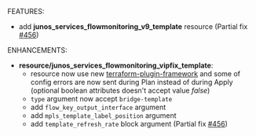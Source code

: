 <!-- markdownlint-disable-file MD013 MD041 -->
FEATURES:

* add **junos_services_flowmonitoring_v9_template** resource (Partial fix [#456](https://github.com/jeremmfr/terraform-provider-junos/issues/456))

ENHANCEMENTS:

* **resource/junos_services_flowmonitoring_vipfix_template**:
  * resource now use new [terraform-plugin-framework](https://github.com/hashicorp/terraform-plugin-framework) and some of config errors are now sent during Plan instead of during Apply (optional boolean attributes doesn't accept value *false*)
  * `type` argument now accept `bridge-template`
  * add `flow_key_output_interface` argument
  * add `mpls_template_label_position` argument
  * add `template_refresh_rate` block argument (Partial fix [#456](https://github.com/jeremmfr/terraform-provider-junos/issues/456))
